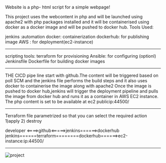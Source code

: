 Website is a php- html script for a simple webpage!

This project uses the webcontent in php  and will be launched using apache2 with php packages installed and it will be containerised using docker as a docker image and will be pushed to docker hub.
Tools Used:

jenkins :automation
docker: containerization
dockerhub: for publishing image 
AWS : for deployment(ec2-instance)
************************************
scripting tools:
terraform for provisioning
Ansible: for configuring (optionl)
Jenkinsfile 
Dockerfile for building docker images



**********************************************

THE CICD pipe line start with github.The content will be triggered based on poll SCM and the jenkins file performs the build steps and it also uses docker to containerise the image along with apache2
Once the image is pushed to docker hub,jenkins will trigger the deployment pipeline and pulls the image from docker hub and runs it as a container in AWS EC2 instance.
The php content is set to be available at ec2 publicip:44500/


********************************************************************************************************************************************************
Terraform file parametrized so that you can select the required action 1)apply 2) destroy

developer <====>github<=====>jenkins======>dockerhub
jenkins======terraform========dockerhub======>ec2-instance:ip:44500/
******************************************************************************************


![project](https://user-images.githubusercontent.com/59088641/225545695-25018771-0e31-4d95-a65b-0b768ac37d99.png)




